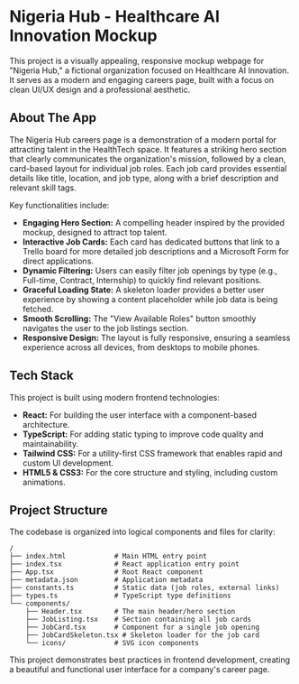 # Nigeria Hub - Healthcare AI Innovation Mockup

This project is a visually appealing, responsive mockup webpage for "Nigeria Hub," a fictional organization focused on Healthcare AI Innovation. It serves as a modern and engaging careers page, built with a focus on clean UI/UX design and a professional aesthetic.

## About The App

The Nigeria Hub careers page is a demonstration of a modern portal for attracting talent in the HealthTech space. It features a striking hero section that clearly communicates the organization's mission, followed by a clean, card-based layout for individual job roles. Each job card provides essential details like title, location, and job type, along with a brief description and relevant skill tags.

Key functionalities include:
- **Engaging Hero Section:** A compelling header inspired by the provided mockup, designed to attract top talent.
- **Interactive Job Cards:** Each card has dedicated buttons that link to a Trello board for more detailed job descriptions and a Microsoft Form for direct applications.
- **Dynamic Filtering:** Users can easily filter job openings by type (e.g., Full-time, Contract, Internship) to quickly find relevant positions.
- **Graceful Loading State:** A skeleton loader provides a better user experience by showing a content placeholder while job data is being fetched.
- **Smooth Scrolling:** The "View Available Roles" button smoothly navigates the user to the job listings section.
- **Responsive Design:** The layout is fully responsive, ensuring a seamless experience across all devices, from desktops to mobile phones.

## Tech Stack

This project is built using modern frontend technologies:

- **React:** For building the user interface with a component-based architecture.
- **TypeScript:** For adding static typing to improve code quality and maintainability.
- **Tailwind CSS:** For a utility-first CSS framework that enables rapid and custom UI development.
- **HTML5 & CSS3:** For the core structure and styling, including custom animations.

## Project Structure

The codebase is organized into logical components and files for clarity:

```
/
├── index.html            # Main HTML entry point
├── index.tsx             # React application entry point
├── App.tsx               # Root React component
├── metadata.json         # Application metadata
├── constants.ts          # Static data (job roles, external links)
├── types.ts              # TypeScript type definitions
└── components/
    ├── Header.tsx        # The main header/hero section
    ├── JobListing.tsx    # Section containing all job cards
    ├── JobCard.tsx       # Component for a single job opening
    ├── JobCardSkeleton.tsx # Skeleton loader for the job card
    └── icons/            # SVG icon components
```

This project demonstrates best practices in frontend development, creating a beautiful and functional user interface for a company's career page.